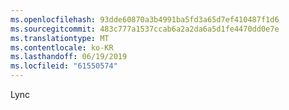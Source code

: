 ```yaml
---
ms.openlocfilehash: 93dde60870a3b4991ba5fd3a65d7ef410487f1d6
ms.sourcegitcommit: 483c777a1537ccab6a2a2da6a5d1fe4470dd0e7e
ms.translationtype: MT
ms.contentlocale: ko-KR
ms.lasthandoff: 06/19/2019
ms.locfileid: "61550574"
---
```

Lync